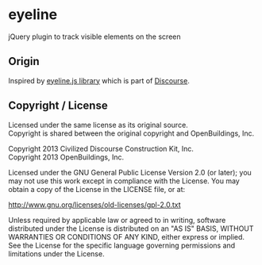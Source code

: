 eyeline
==========

jQuery plugin to track visible elements on the screen

## Origin

Inspired by [eyeline.js library](https://github.com/discourse/discourse/blob/40f86829f792e241674d49755d6d766fc893cfd0/app/assets/javascripts/discourse/lib/eyeline.js) which is part of [Discourse](https://github.com/discourse/discourse).

## Copyright / License

Licensed under the same license as its original source.  
Copyright is shared between the original copyright and OpenBuildings, Inc.

Copyright 2013 Civilized Discourse Construction Kit, Inc.  
Copyright 2013 OpenBuildings, Inc.

Licensed under the GNU General Public License Version 2.0 (or later);
you may not use this work except in compliance with the License.
You may obtain a copy of the License in the LICENSE file, or at:

   http://www.gnu.org/licenses/old-licenses/gpl-2.0.txt

Unless required by applicable law or agreed to in writing, software
distributed under the License is distributed on an "AS IS" BASIS,
WITHOUT WARRANTIES OR CONDITIONS OF ANY KIND, either express or implied.
See the License for the specific language governing permissions and
limitations under the License.
